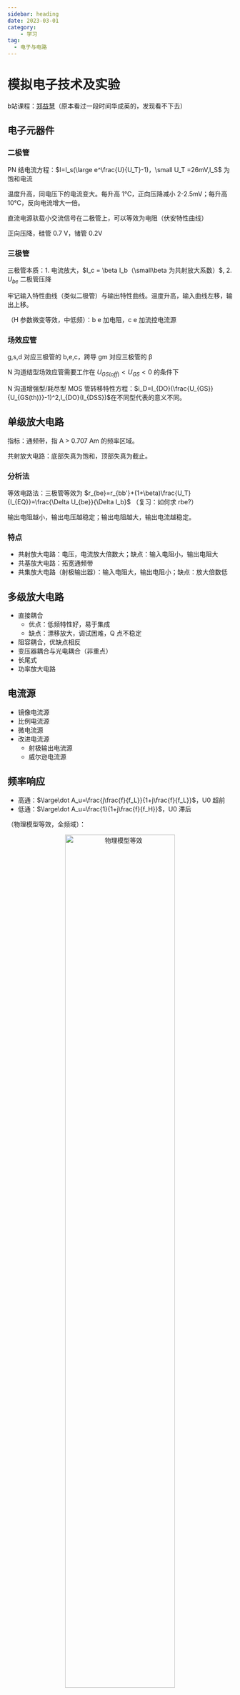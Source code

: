```yaml
---
sidebar: heading
date: 2023-03-01
category:
    - 学习
tag:
  - 电子与电路
---
```

# 模拟电子技术及实验
b站课程：[郑益慧](https://www.bilibili.com/video/BV1Gt411b7Zq)（原本看过一段时间华成英的，发现看不下去）
## 电子元器件
### 二极管
PN 结电流方程：<span v-pre>$I=I_s(\large e^\frac{U}{U_T}-1)，\small U_T =26mV,I_S$</span> 为饱和电流

温度升高，同电压下的电流变大。每升高 1℃，正向压降减小 2-2.5mV；每升高 10℃，反向电流增大一倍。

直流电源驮载小交流信号在二极管上，可以等效为电阻（伏安特性曲线）

正向压降，硅管 0.7 V，锗管 0.2V
### 三极管
三极管本质：1. 电流放大，<span v-pre>$I_c = \beta I_b（\small\beta 为共射放大系数）$</span>, 2. <span v-pre>$U_{be}$</span> 二极管压降

牢记输入特性曲线（类似二极管）与输出特性曲线。温度升高，输入曲线左移，输出上移。

（H 参数微变等效，中低频）：b e 加电阻，c e 加流控电流源
### 场效应管
g,s,d 对应三极管的 b,e,c，跨导 gm 对应三极管的 β

N 沟道结型场效应管需要工作在 <span v-pre>$U_{GS(off)}<U_{GS}<0$</span> 的条件下

N 沟道增强型/耗尽型 MOS 管转移特性方程：<span v-pre>$i_D=I_{DO}(\frac{U_{GS}}{U_{GS(th)}}-1)^2,I_{DO}(I_{DSS})$</span>在不同型代表的意义不同。

## 单级放大电路
指标：通频带，指 A > 0.707 Am 的频率区域。

共射放大电路：底部失真为饱和，顶部失真为截止。
### 分析法
等效电路法：三极管等效为 <span v-pre>$r_{be}=r_{bb'}+(1+\beta)\frac{U_T}{I_{EQ}}=\frac{\Delta U_{be}}{\Delta I_b}$</span> （复习：如何求 rbe?）

输出电阻越小，输出电压越稳定；输出电阻越大，输出电流越稳定。
### 特点
* 共射放大电路：电压，电流放大倍数大；缺点：输入电阻小，输出电阻大
* 共基放大电路：拓宽通频带
* 共集放大电路（射极输出器）：输入电阻大，输出电阻小；缺点：放大倍数低
## 多级放大电路
* 直接耦合
    * 优点：低频特性好，易于集成
    * 缺点：漂移放大，调试困难，Q 点不稳定
* 阻容耦合，优缺点相反
* 变压器耦合与光电耦合（非重点）
* 长尾式
* 功率放大电路
## 电流源
* 镜像电流源
* 比例电流源
* 微电流源
* 改进电流源
    * 射极输出电流源
    * 威尔逊电流源
## 频率响应
* 高通：<span v-pre>$\large\dot A_u=\frac{j\frac{f}{f_L}}{1+j\frac{f}{f_L}}$</span>，U0 超前
* 低通：<span v-pre>$\large\dot A_u=\frac{1}{1+j\frac{f}{f_H}}$</span>，U0 滞后

（物理模型等效，全频域）：

<div style="text-align: center;">
<img alt="物理模型等效" src="https://cdn.staticaly.com/gh/lxl66566/lxl66566.github.io/images/farraginous/learning/analog_circuit/1.png"  width="70%" height="70%"/>
</div>

且还能再继续简化。<span v-pre>$g_m=\beta_0/r_{b'e}$</span>
### 多级频率响应
级数越多，通频带越窄。

<span v-pre>$f_L^2=1.1\sum f_{Li}^2$</span>，修正系数

## 反馈
* 怎么判断到底是电压反馈还是电流反馈？
    * 假设输出电压为零，或令负载电阻RL=0，然后看反馈信号是否存在，若反馈信号不存在了，说明反馈信号与输出电压成比例，就是电压反馈。若反馈信号还存在，则说明反馈信号与输出电压不成比例，而是与输出电流成比例，是电流反馈。

负反馈在相同端子：并联负反馈；相异端子：串联负反馈
### 参数
* 闭环放大倍数：<span v-pre>$\displaystyle\dot A_f=\frac{\dot A}{1+\dot A\dot F}	\approx\frac{1}{\dot F}$</span> &nbsp;&nbsp;&nbsp;(深度负反馈
* 反馈深度：|1+AF|
### 负反馈影响
* 输入电阻，串联：\*反馈深度，并联：/反馈深度
* 输出电阻：电压：/反馈深度，电流：\*反馈深度
* 通频带：\*反馈深度
* 放大倍数：/反馈深度
* 减小非线性失真
* 自激振荡：相移 180 度时，放大倍数大于 1
    * 消除：高通电路加电容，简单滞后
## 电压比较器
种类：单限，双限，滞回，
### 非正弦波发生电路
1. 矩形波：滞回比较器 + 电容
2. 三角波：矩形波 + 积分器